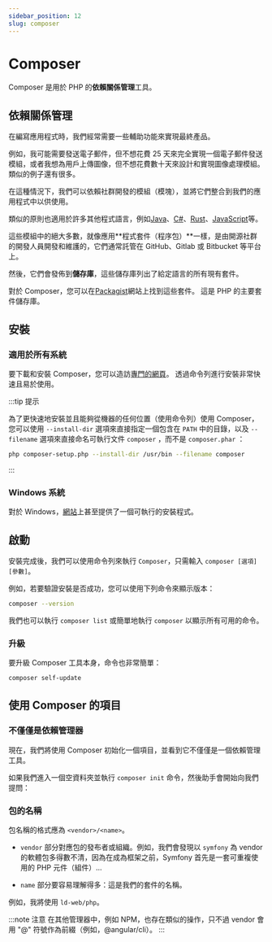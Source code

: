 ```yaml
---
sidebar_position: 12
slug: composer
---
```


# Composer

Composer 是用於 PHP 的**依賴關係管理**工具。

## 依賴關係管理

在編寫應用程式時，我們經常需要一些輔助功能來實現最終產品。

例如，我可能需要發送電子郵件，但不想花費 25 天來完全實現一個電子郵件發送模組，或者我想為用戶上傳圖像，但不想花費數十天來設計和實現圖像處理模組。 類似的例子還有很多。

在這種情況下，我們可以依賴社群開發的模組（模塊），並將它們整合到我們的應用程式中以供使用。

類似的原則也適用於許多其他程式語言，例如[Java](https://central.sonatype.com/?smo=true)、[C#](https://www.nuget.org/packages)、[Rust](https://crates.io/)、[JavaScript](https://www.npmjs.com/)等。

這些模組中的絕大多數，就像應用**程式套件（程序包）**一樣，是由開源社群的開發人員開發和維護的，它們通常託管在 GitHub、Gitlab 或 Bitbucket 等平台上。

然後，它們會發佈到**儲存庫**，這些儲存庫列出了給定語言的所有現有套件。

對於 Composer，您可以在[Packagist](https://packagist.org/)網站上找到這些套件。 這是 PHP 的主要套件儲存庫。

## 安裝

### 適用於所有系統

要下載和安裝 Composer，您可以造訪[專門的網頁](https://getcomposer.org/download/)。 透過命令列進行安裝非常快速且易於使用。

:::tip 提示

為了更快速地安裝並且能夠從機器的任何位置（使用命令列）使用 Composer，您可以使用 `--install-dir` 選項來直接指定一個包含在 `PATH` 中的目錄，以及 `--filename` 選項來直接命名可執行文件 `composer` ，而不是 `composer.phar` ：

```bash
php composer-setup.php --install-dir /usr/bin --filename composer
```

:::

### Windows 系統

對於 Windows，[網站](https://getcomposer.org/doc/00-intro.md#installation-windows)上甚至提供了一個可執行的安裝程式。

## 啟動

安裝完成後，我們可以使用命令列來執行 `Composer`，只需輸入 `composer [選項] [參數]`。

例如，若要驗證安裝是否成功，您可以使用下列命令來顯示版本：

```bash
composer --version
```

我們也可以執行 `composer list` 或簡單地執行 `composer` 以顯示所有可用的命令。

### 升級

要升級 Composer 工具本身，命令也非常簡單：

```bash
composer self-update
```

## 使用 Composer 的項目

### 不僅僅是依賴管理器

現在，我們將使用 Composer 初始化一個項目，並看到它不僅僅是一個依賴管理工具。

如果我們進入一個空資料夾並執行 `composer init` 命令，然後助手會開始向我們提問：

### 包的名稱

包名稱的格式應為 `<vendor>/<name>`。

-   `vendor` 部分對應包的發布者或組織。例如，我們會發現以 `symfony` 為 vendor 的軟體包多得數不清，因為在成為框架之前，Symfony 首先是一套可重複使用的 PHP 元件（組件）...

-   `name` 部分要容易理解得多：這是我們的套件的名稱。

例如，我將使用 `ld-web/php`。

:::note 注意
在其他管理器中，例如 NPM，也存在類似的操作，只不過 vendor 會用 "@" 符號作為前綴（例如，@angular/cli）。
:::
